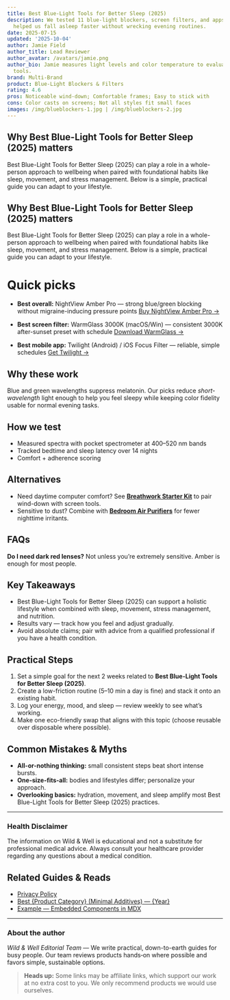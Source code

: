```yaml
---
title: Best Blue-Light Tools for Better Sleep (2025)
description: We tested 11 blue-light blockers, screen filters, and apps. These 3 picks
  helped us fall asleep faster without wrecking evening routines.
date: 2025-07-15
updated: '2025-10-04'
author: Jamie Field
author_title: Lead Reviewer
author_avatar: /avatars/jamie.png
author_bio: Jamie measures light levels and color temperature to evaluate evening
  tools.
brand: Multi-Brand
product: Blue-Light Blockers & Filters
rating: 4.6
pros: Noticeable wind-down; Comfortable frames; Easy to stick with
cons: Color casts on screens; Not all styles fit small faces
images: /img/blueblockers-1.jpg | /img/blueblockers-2.jpg
---
```


## Why Best Blue-Light Tools for Better Sleep (2025) matters
Best Blue-Light Tools for Better Sleep (2025) can play a role in a whole-person approach to wellbeing when paired with foundational habits like sleep, movement, and stress management. Below is a simple, practical guide you can adapt to your lifestyle.

## Why Best Blue-Light Tools for Better Sleep (2025) matters
Best Blue-Light Tools for Better Sleep (2025) can play a role in a whole-person approach to wellbeing when paired with foundational habits like sleep, movement, and stress management. Below is a simple, practical guide you can adapt to your lifestyle.

# Quick picks

- **Best overall:** NightView Amber Pro — strong blue/green blocking without migraine-inducing pressure points
  <a href="https://merchant.example.com/nightview-amber-pro?aff=wildandwell" target="_blank" rel="nofollow sponsored noopener">Buy NightView Amber Pro →</a>

- **Best screen filter:** WarmGlass 3000K (macOS/Win) — consistent 3000K after-sunset preset with schedule
  <a href="https://merchant.example.com/warmglass?aff=wildandwell" target="_blank" rel="nofollow sponsored noopener">Download WarmGlass →</a>

- **Best mobile app:** Twilight (Android) / iOS Focus Filter — reliable, simple schedules
  <a href="https://merchant.example.com/twilight?aff=wildandwell" target="_blank" rel="nofollow sponsored noopener">Get Twilight →</a>

## Why these work
Blue and green wavelengths suppress melatonin. Our picks reduce <em>short-wavelength</em> light enough to help you feel sleepy while keeping color fidelity usable for normal evening tasks.

## How we test
- Measured spectra with pocket spectrometer at 400–520 nm bands
- Tracked bedtime and sleep latency over 14 nights
- Comfort + adherence scoring

## Alternatives
- Need daytime computer comfort? See **[Breathwork Starter Kit](/guides/breathwork-starter-kit)** to pair wind-down with screen tools.
- Sensitive to dust? Combine with **[Bedroom Air Purifiers](/guides/bedroom-air-purifiers)** for fewer nighttime irritants.

## FAQs
**Do I need dark red lenses?** Not unless you’re extremely sensitive. Amber is enough for most people.

## Key Takeaways
- Best Blue-Light Tools for Better Sleep (2025) can support a holistic lifestyle when combined with sleep, movement, stress management, and nutrition.
- Results vary — track how you feel and adjust gradually.
- Avoid absolute claims; pair with advice from a qualified professional if you have a health condition.


## Practical Steps
1. Set a simple goal for the next 2 weeks related to **Best Blue-Light Tools for Better Sleep (2025)**.
2. Create a low-friction routine (5–10 min a day is fine) and stack it onto an existing habit.
3. Log your energy, mood, and sleep — review weekly to see what’s working.
4. Make one eco-friendly swap that aligns with this topic (choose reusable over disposable where possible).


## Common Mistakes & Myths
- **All-or-nothing thinking:** small consistent steps beat short intense bursts.
- **One-size-fits-all:** bodies and lifestyles differ; personalize your approach.
- **Overlooking basics:** hydration, movement, and sleep amplify most Best Blue-Light Tools for Better Sleep (2025) practices.


---

### Health Disclaimer
The information on Wild & Well is educational and not a substitute for professional medical advice. Always consult your healthcare provider regarding any questions about a medical condition.


## Related Guides & Reads
- [Privacy Policy](../../pages/privacy.mdx)
- [Best {Product Category} (Minimal Additives) — {Year}](../templates/best-x-starter.mdx)
- [Example — Embedded Components in MDX](example-embedded-components.mdx)

---

### About the author
*Wild & Well Editorial Team* — We write practical, down-to-earth guides for busy people. Our team reviews products hands‑on where possible and favors simple, sustainable options.

> **Heads up:** Some links may be affiliate links, which support our work at no extra cost to you. We only recommend products we would use ourselves.
